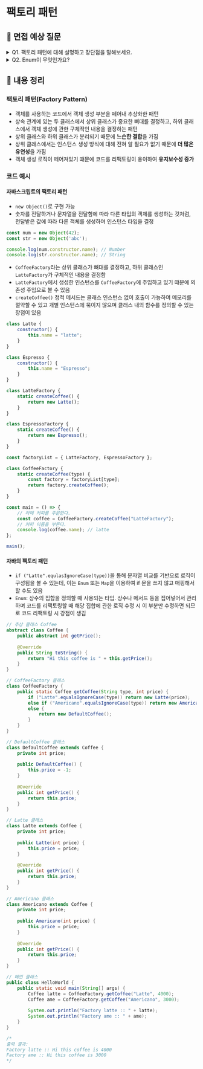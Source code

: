 # 팩토리 패턴

## 📌 면접 예상 질문

<details>
  <summary>Q1. 팩토리 패턴에 대해 설명하고 장단점을 말해보세요.</summary>
  </br>
  <p>팩토리 패턴은 객체 사용 코드에서 객체 생성 부분을 떼어내 추상화한 패턴입니다.<br/>
  상속 관계의 상위 클래스가 뼈대를 결정하고, 하위 클래스에서 객체 생성 코드를 담당합니다.<br/>
  상위 클래스와 하위 클래스가 분리되어 느슨한 결합을 가지며,<br/>
  상위 클래스는 인스턴스 생성 방식에 대해 알필요가 없어 유연성이 높아집니다.<br/>
  또한 객체 생성 로직이 분리되기 때문에 리팩토링이 용이하여 유지보수성이 증가합니다.</p>
</details>

<details>
  <summary>Q2. Enum이 무엇인가요?</summary>
  </br>
  <p>Enum은 상수의 집합을 정의할 때 사용되는 타입입니다.<br/>
  상수나 메서드 등을 넣어 관리하며, 리팩토링할 때 해당 부분만 수정해도되기 때문에 유지보수성이 증가합니다.</p>
</details>

## 📌 내용 정리

### 팩토리 패턴(Factory Pattern)
- 객체를 사용하는 코드에서 객체 생성 부분을 떼어내 추상화한 패턴
- 상속 관계에 있는 두 클래스에서 상위 클래스가 중요한 뼈대를 결정하고, 하위 클래스에서 객체 생성에 관한 구체적인 내용을 결정하는 패턴
- 상위 클래스와 하위 클래스가 분리되기 때문에 **느슨한 결합**을 가짐
- 상위 클래스에서는 인스턴스 생성 방식에 대해 전혀 알 필요가 없기 때문에 **더 많은 유연성**을 가짐
- 객체 생성 로직이 떼어져있기 떄문에 코드를 리팩토링이 용이하여 **유지보수성 증가**

### 코드 예시
#### 자바스크립트의 팩토리 패턴
- `new Object()`로 구현 가능
- 숫자를 전달하거나 문자열을 전달함에 따라 다른 타입의 객체를 생성하는 것처럼, 전달받은 값에 따라 다른 객체를 생성하며 인스턴스 타입을 결정
```javascript
const num = new Object(42);
const str = new Object('abc');

console.log(num.constructor.name); // Number
console.log(str.constructor.name); // String
```
- `CoffeeFactory`라는 상위 클래스가 뼈대를 결정하고, 하위 클래스인 `LatteFactory`가 구체적인 내용을 결정함
- `LatteFactory`에서 생성한 인스턴스를 `CoffeeFactory`에 주입하고 있기 떄문에 의존성 주입으로 볼 수 있음
- `createCoffee()` 정적 메서드는 클래스 인스턴스 없이 호출이 가능하여 메모리를 절약할 수 있고 개별 인스턴스에 묶이지 않으며 클래스 내의 함수를 정의할 수 있는 장점이 있음
```javascript
class Latte {
    constructor() {
        this.name = "latte";
    }
}

class Espresso {
    constructor() {
        this.name = "Espresso";
    }
}

class LatteFactory {
    static createCoffee() {
        return new Latte();
    }
}

class EspressoFactory {
    static createCoffee() {
        return new Espresso();
    }
}

const factoryList = { LatteFactory, EspressoFactory };

class CoffeeFactory {
    static createCoffee(type) {
        const factory = factoryList[type];
        return factory.createCoffee();
    }
}

const main = () => {
    // 라떼 커피를 주문한다.
    const coffee = CoffeeFactory.createCoffee("LatteFactory");
    // 커피 이름을 부른다.
    console.log(coffee.name); // latte
};

main();
```

#### 자바의 팩토리 패턴
- `if ("Latte".equlasIgnoreCase(type))`을 통해 문자열 비교를 기반으로 로직이 구성됨을 볼 수 있는데, 이는 `Enum` 또는 `Map`을 이용하여 if 문을 쓰지 않고 매핑해서 할 수도 있음
- `Enum`: 상수의 집합을 정의할 때 사용되는 타입. 상수나 메서드 등을 집어넣어서 관리하며 코드를 리팩토링할 때 해당 집합에 관한 로직 수정 시 이 부분만 수정하면 되므로 코드 리팩토링 시 강점이 생김
```java
// 추상 클래스 Coffee
abstract class Coffee {	
    public abstract int getPrice();
    
    @Override
    public String toString() {
        return "Hi this coffee is " + this.getPrice();
    }
}

// CoffeeFactory 클래스
class CoffeeFactory {	
    public static Coffee getCoffee(String type, int price) {
        if ("Latte".equalsIgnoreCase(type)) return new Latte(price);
        else if ("Americano".equalsIgnoreCase(type)) return new Americano(price);
        else {
            return new DefaultCoffee();
        }	
    }
}

// DefaultCoffee 클래스
class DefaultCoffee extends Coffee {
    private int price;
    
    public DefaultCoffee() {
        this.price = -1;
    }
    
    @Override
    public int getPrice() {
        return this.price;
    }
}

// Latte 클래스
class Latte extends Coffee {	
    private int price;	
    
    public Latte(int price) {
        this.price = price;	
    }
    
    @Override
    public int getPrice() {
        return this.price;
    }	
}

// Americano 클래스
class Americano extends Coffee {	
    private int price;	
    
    public Americano(int price) {
        this.price = price;	
    }
    
    @Override
    public int getPrice() {
        return this.price;
    }	
}

// 메인 클래스
public class HelloWorld {	
    public static void main(String[] args) {	
        Coffee latte = CoffeeFactory.getCoffee("Latte", 4000);
        Coffee ame = CoffeeFactory.getCoffee("Americano", 3000);	
        
        System.out.println("Factory latte :: " + latte);
        System.out.println("Factory ame :: " + ame);	
    }
}	

/*
출력 결과:
Factory latte :: Hi this coffee is 4000
Factory ame :: Hi this coffee is 3000
*/
```
